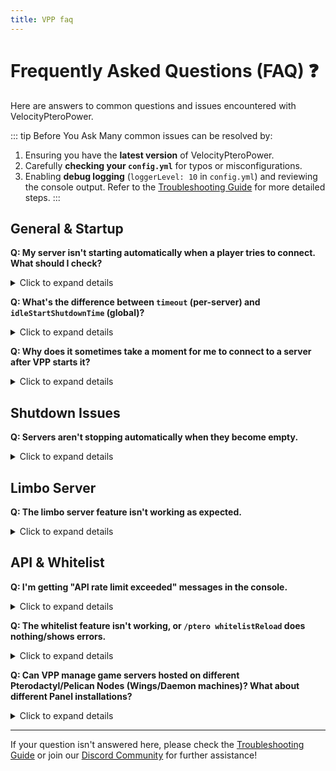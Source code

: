 ```yaml
---
title: VPP faq
---
```

# Frequently Asked Questions (FAQ) ❓

Here are answers to common questions and issues encountered with VelocityPteroPower.

::: tip Before You Ask
Many common issues can be resolved by:
1.  Ensuring you have the **latest version** of VelocityPteroPower.
2.  Carefully **checking your `config.yml`** for typos or misconfigurations.
3.  Enabling **debug logging** (`loggerLevel: 10` in `config.yml`) and reviewing the console output.
Refer to the [Troubleshooting Guide](troubleshooting.md) for more detailed steps.
:::

## General & Startup

**Q: My server isn't starting automatically when a player tries to connect. What should I check?**
<details>
  <summary>Click to expand details</summary>

  *   **VPP Configuration (`config.yml`):**
      *   Is the server name under `servers:` an **exact match** (case-sensitive) to the name in your `velocity.toml`?
      *   Is the `id:` for that server the correct **short alphanumeric ID** from your panel (e.g., `a1b2c3d4`), not a long UUID?
  *   **Panel API Connection (`pterodactyl:` section in `config.yml`):**
      *   Is `url:` the full, correct URL to your panel (e.g., `https://panel.example.com/`)?
      *   Is `apiKey:` a **Client API Key** (starts `ptlc_` or `plcn_`)? Application API Keys (`ptla_`, `peli_`) are **not supported**.
      *   Does the API key have necessary permissions on the panel (power control, file read for whitelist)?
  *   **Velocity Console Logs:**
      *   Enable debug logging (`loggerLevel: 10`).
      *   Look for errors from `[VPP]` on startup (e.g., "Invalid API Key") or when a player attempts connection.
  *   **Panel API Rate Limits:**
      *   Set `printRateLimit: true` in `config.yml`.
      *   Are you seeing "Rate limit reached" messages?
  *   **`serverStatusCheckMethod`:**
      *   If `VELOCITY_PING`: Is the backend server's IP/port in `velocity.toml` correct and reachable for pings from the proxy? Is `pingTimeout` adequate?
      *   If `PANEL_API`: This relies on the panel API being responsive.
  *   **Whitelist Feature:**
      *   If `whitelist: true` for the server: Is the player on the server's `whitelist.json`? Or do they have `ptero.bypass` permission (and `whitelistAllowBypass: true` is set)?
      *   Remember, whitelist fetching is not supported for MC Server Soft.
</details>

**Q: What's the difference between `timeout` (per-server) and `idleStartShutdownTime` (global)?**
<details>
  <summary>Click to expand details</summary>

  *   **`timeout`:** This setting is configured *per-server* in the `servers:` section. It applies when an **active server (that had players)** becomes empty. The countdown for shutdown begins after the last player leaves.
  *   **`idleStartShutdownTime`:** This is a *global* setting. It applies if a server is **started by VPP** (e.g., due to a player connection attempt or a command) but **no player successfully joins it** within this specified duration. It's a safeguard to shut down servers that were initiated but never actually used.
</details>

**Q: Why does it sometimes take a moment for me to connect to a server after VPP starts it?**
<details>
  <summary>Click to expand details</summary>
  This is likely due to the `startupJoinDelay` setting, configured per-server in `config.yml`. This delay is intentionally added *after* VPP detects the server as "online" (via `serverStatusCheckMethod`). It gives the backend Minecraft server and its plugins additional time to fully initialize and load before VPP attempts to transfer the player. Without this, players might be connected too early, before the server is truly ready to accept them.
</details>

## Shutdown Issues

**Q: Servers aren't stopping automatically when they become empty.**
<details>
  <summary>Click to expand details</summary>

  *   **`timeout` Setting:** For the specific server in `config.yml`, is `timeout:` set to a positive number (seconds)?
      *   If `timeout: -1`, automatic shutdown for that server is disabled.
      *   If `timeout: 0`, it should attempt to stop immediately (though panel processing takes time).
  *   **Velocity Console Logs:** Enable debug logging. Look for messages like "Scheduling server shutdown for...", "Shutdown cancelled for server...", or "Failed to shutdown server...".
  *   **Player Count Accuracy:** Is Velocity accurately reporting the server as empty? Rarely, a player might be "ghosted" on the proxy.
  *   **Panel API Rate Limits:** If VPP is rate-limited, it cannot send the stop signal. Check with `printRateLimit: true`.
  *   **Panel/Server Issues:**
      *   Is the panel API responsive?
      *   Check the console of the backend Minecraft server on the panel itself. Is it stuck or refusing to shut down cleanly?
  *   **`shutdownRetries` & `shutdownRetryDelay`:** VPP will attempt to confirm shutdown and retry. If these retries fail, it will log an error.
</details>

## Limbo Server

**Q: The limbo server feature isn't working as expected.**
<details>
  <summary>Click to expand details</summary>

  *   **Configuration (`config.yml`):**
      *   Is `limboServer:` set to the **exact name** of a server that is registered in your `velocity.toml`?
      *   If `limboServer:` is still `"changeMe"` or an invalid name, the feature is disabled.
  *   **Limbo Server Status:**
      *   Is the server designated as your limbo server actually online and accessible via Velocity?
      *   If your limbo server is *also* managed by VPP, ensure its own `timeout` and startup settings in `config.yml` are appropriate (e.g., `timeout: -1` if it should always be on, or a very short `timeout` if it's meant to be ephemeral but also quick to start via VPP).
  *   **Velocity Console Logs:** Look for messages from VPP about "Redirecting player to limbo..." or any errors related to finding or connecting to the limbo server.
</details>

## API & Whitelist

**Q: I'm getting "API rate limit exceeded" messages in the console.**
<details>
  <summary>Click to expand details</summary>

  *   **Enable `printRateLimit: true`** in `config.yml`. This will show you the rate limit values VPP receives from your panel, helping confirm if this is the issue.
  *   **Other API Consumers:** Are other plugins, scripts, or services also making frequent requests to your panel API? This can contribute to hitting the limit.
  *   **`apiThreads`:** The default (`10`) is usually fine. Excessively high values here could potentially hit rate limits faster if many operations are triggered at once.
  *   **Panel Documentation:** Consult your panel's documentation to understand its specific API rate limits and how they are applied.
</details>

**Q: The whitelist feature isn't working, or `/ptero whitelistReload` does nothing/shows errors.**
<details>
  <summary>Click to expand details</summary>

  *   **Server Configuration (`config.yml`):** Is `whitelist: true` set for the specific server(s) in the `servers:` section?
  *   ::: danger MC Server Soft Incompatibility
      The whitelist fetching feature is **NOT SUPPORTED** if VPP detects your panel as **MC Server Soft**. This is due to differences in panel APIs for file access. VPP will log a warning, and whitelist checks will be skipped.
      :::
  *   **Panel API Key Permissions:** Your Client API Key (`ptlc_` or `plcn_`) must have permissions on the panel to **read files** for the target server (specifically, to access `whitelist.json`).
  *   **File Existence & Location:** Does `whitelist.json` actually exist in the **root directory** of the Minecraft server on the panel?
  *   **Velocity Console Logs (Debug Enabled):** Look for messages like:
      *   "Fetching whitelist for server..."
      *   "Updated whitelist for server..."
      *   Errors such as "Failed to fetch whitelist for server..." or "Error parsing whitelist JSON..."
  *   **`whitelistCheckInterval`:** If you expect periodic updates, ensure this is set to a positive value (minutes).
</details>

**Q: Can VPP manage game servers hosted on different Pterodactyl/Pelican Nodes (Wings/Daemon machines)? What about different Panel installations?**
<details>
  <summary>Click to expand details</summary>

   *  **Multiple Nodes (Wings/Daemon) under a Single Panel: YES** VelocityPteroPower connects to one specific Panel installation (defined by the pterodactyl.url in config.yml). This single Panel installation can (and typically does) manage game servers running on many different physical or virtual machines, which are known as Nodes (running the Pterodactyl Wings or Pelican Daemon software). VPP can manage any game server that is registered under that one Panel, regardless of which Node it's hosted on.

   * **Multiple, Separate Panel Installations: NO (with a single VPP instance)** A single instance of VelocityPteroPower is designed to communicate with only one Panel installation at a time. If you have completely separate Pterodactyl or Pelican panel installations (e.g., panel1.example.com and panel2.example.com), you cannot manage servers from both of these distinct panels with a single VPP plugin instance.  To manage servers across entirely separate panel installations, you would theoretically need to run separate, isolated Velocity proxy instances, each with its own VPP plugin configured to point to its respective panel. This is generally not a common or straightforward setup.



</details>

---

If your question isn't answered here, please check the [Troubleshooting Guide](troubleshooting.md) or join our [Discord Community](https://discord.pluginz.dev) for further assistance!
